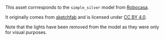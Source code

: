 This asset corrresponds to the `simple_silver` model from [Robocasa](https://github.com/robocasa/robocasa).

It originally comes from [sketchfab](https://sketchfab.com/3d-models/range-hood-kitchen-hood-e846cb48e88446808af55976ff76b1da) and is licensed under [CC BY 4.0](https://creativecommons.org/licenses/by/4.0/).

Note that the lights have been removed from the model as they were only for visual purposes.
